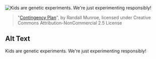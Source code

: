 ![Kids are genetic experiments.  We're just experimenting responsibly!](https://imgs.xkcd.com/comics/contingency_plan.png)
> "[Contingency Plan](https://xkcd.com/531/)", by Randall Munroe, licensed under Creative Commons Attribution-NonCommercial 2.5 License

## Alt Text
Kids are genetic experiments.  We're just experimenting responsibly!
